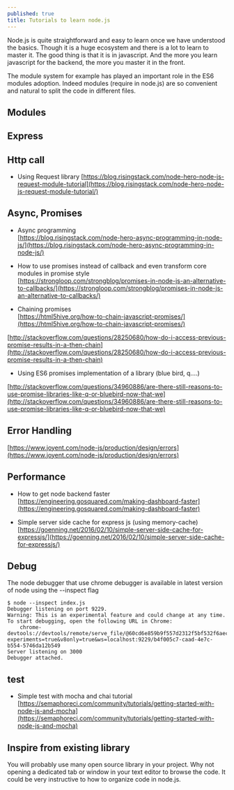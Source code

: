 ```yaml
---
published: true
title: Tutorials to learn node.js
---
```

Node.js is quite straightforward and easy to learn once we have understood the basics. Though it is a huge ecosystem and there is a lot to learn to master it. The good thing is that it is in javascript. And the more you learn javascript for the backend, the more you master it in the front.

The module system for example has played an important role in the ES6 modules adoption. Indeed modules (require in node.js) are so convenient and natural to split the code in different files.

## Modules

## Express

## Http call

* Using Request library     [https://blog.risingstack.com/node-hero-node-js-request-module-tutorial](https://blog.risingstack.com/node-hero-node-js-request-module-tutorial/)

## Async, Promises

* Async programming    
[https://blog.risingstack.com/node-hero-async-programming-in-node-js/](https://blog.risingstack.com/node-hero-async-programming-in-node-js/)

* How to use promises instead of callback and even transform core modules in promise style     
[https://strongloop.com/strongblog/promises-in-node-js-an-alternative-to-callbacks/](https://strongloop.com/strongblog/promises-in-node-js-an-alternative-to-callbacks/)

* Chaining promises     
[https://html5hive.org/how-to-chain-javascript-promises/](https://html5hive.org/how-to-chain-javascript-promises/)
<script src="https://gist.github.com/sinsunsan/3b8081bec0fe45c17cfaf28a6542448c"></script>

[http://stackoverflow.com/questions/28250680/how-do-i-access-previous-promise-results-in-a-then-chain](http://stackoverflow.com/questions/28250680/how-do-i-access-previous-promise-results-in-a-then-chain)


* Using ES6 promises implementation of a library (blue bird, q....)

[http://stackoverflow.com/questions/34960886/are-there-still-reasons-to-use-promise-libraries-like-q-or-bluebird-now-that-we](http://stackoverflow.com/questions/34960886/are-there-still-reasons-to-use-promise-libraries-like-q-or-bluebird-now-that-we)

## Error Handling

[https://www.joyent.com/node-js/production/design/errors](https://www.joyent.com/node-js/production/design/errors)

## Performance

* How to get node backend faster    
[https://engineering.gosquared.com/making-dashboard-faster](https://engineering.gosquared.com/making-dashboard-faster)

* Simple server side cache for express js (using memory-cache)
[https://goenning.net/2016/02/10/simple-server-side-cache-for-expressjs/](https://goenning.net/2016/02/10/simple-server-side-cache-for-expressjs/)

## Debug

The node  debugger that use chrome debugger is available in latest version of node
using the --inspect flag

```
$ node --inspect index.js
Debugger listening on port 9229.
Warning: This is an experimental feature and could change at any time.
To start debugging, open the following URL in Chrome:
    chrome-devtools://devtools/remote/serve_file/@60cd6e859b9f557d2312f5bf532f6aec5f284980/inspector.html?experiments=true&v8only=true&ws=localhost:9229/b4f005c7-caad-4e7c-b554-5746da12b549
Server listening on 3000
Debugger attached.
```

## test

* Simple test with mocha and chai tutorial      
[https://semaphoreci.com/community/tutorials/getting-started-with-node-js-and-mocha](https://semaphoreci.com/community/tutorials/getting-started-with-node-js-and-mocha)

## Inspire from existing library

You will probably use many open source library in your project.
Why not opening a dedicated tab or window in your text editor to browse the code.
It could be very instructive to how to organize code in node.js.
